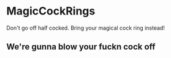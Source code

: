 # MagicCockRings
Don't go off half cocked. Bring your magical cock ring instead!

## We're gunna blow your fuckn cock off
